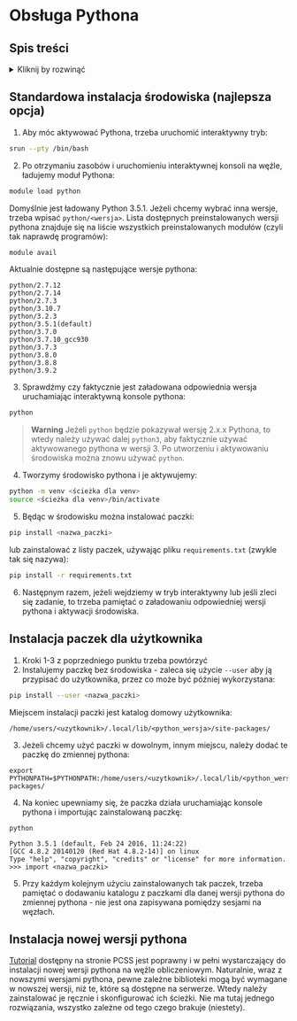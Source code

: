 # Obsługa Pythona

## Spis treści

<details>
<summary>Kliknij by rozwinąć</summary>

- [Obsługa Pythona](#obsługa-pythona)
  - [Spis treści](#spis-treści)
  - [Standardowa instalacja środowiska (najlepsza opcja)](#standardowa-instalacja-środowiska-najlepsza-opcja)
  - [Instalacja paczek dla użytkownika](#instalacja-paczek-dla-użytkownika)
  - [Instalacja nowej wersji pythona](#instalacja-nowej-wersji-pythona)

</details>

## Standardowa instalacja środowiska (najlepsza opcja)

1. Aby móc aktywować Pythona, trzeba uruchomić interaktywny tryb:

```bash
srun --pty /bin/bash
```

2. Po otrzymaniu zasobów i uruchomieniu interaktywnej konsoli na węźle, ładujemy moduł Pythona:
   
```bash
module load python
```

Domyślnie jest ładowany Python 3.5.1. Jeżeli chcemy wybrać inna wersje, trzeba wpisać `python/<wersja>`. Lista dostępnych preinstalowanych wersji pythona znajduje się na liście wszystkich preinstalowanych modułów (czyli tak naprawdę programów):

```bash
module avail
```

Aktualnie dostępne są następujące wersje pythona:

```
python/2.7.12
python/2.7.14
python/2.7.3
python/3.10.7
python/3.2.3
python/3.5.1(default)
python/3.7.0
python/3.7.10_gcc930
python/3.7.3
python/3.8.0
python/3.8.8
python/3.9.2
```

3. Sprawdźmy czy faktycznie jest załadowana odpowiednia wersja uruchamiając interaktywną konsole pythona:

```bash
python
```

> **Warning**
> Jeżeli `python` będzie pokazywał wersję 2.x.x Pythona, to wtedy należy używać dalej `python3`, aby faktycznie używać aktywowanego pythona w wersji 3. Po utworzeniu i aktywowaniu środowiska można znowu używać `python`.


4. Tworzymy środowisko pythona i je aktywujemy:

```bash
python -m venv <ścieżka dla venv>
source <ścieżka dla venv>/bin/activate
```

5. Będąc w środowisku można instalować paczki:

```bash
pip install <nazwa_paczki>
```

lub zainstalować z listy paczek, uźywając pliku `requirements.txt` (zwykle tak się nazywa):

```bash
pip install -r requirements.txt
```

6. Następnym razem, jeżeli wejdziemy w tryb interaktywny lub jeśli zleci się zadanie, to trzeba pamiętać o załadowaniu odpowiedniej wersji pythona i aktywacji środowiska.


## Instalacja paczek dla użytkownika

1. Kroki 1-3 z poprzedniego punktu trzeba powtórzyć
2. Instalujemy paczkę bez środowiska - zaleca się użycie `--user` aby ją przypisać do użytkownika, przez co może być później wykorzystana:

```bash
pip install --user <nazwa_paczki>
```

Miejscem instalacji paczki jest katalog domowy użytkownika:

```
/home/users/<uzytkownik>/.local/lib/<python_wersja>/site-packages/
```

3. Jeżeli chcemy użyć paczki w dowolnym, innym miejscu, należy dodać te paczkę do zmiennej pythona:

```
export PYTHONPATH=$PYTHONPATH:/home/users/<uzytkownik>/.local/lib/<python_wersja>/site-packages/
```

4. Na koniec upewniamy się, że paczka działa uruchamiając konsole pythona i importując zainstalowaną paczkę:

```
python

Python 3.5.1 (default, Feb 24 2016, 11:24:22)
[GCC 4.8.2 20140120 (Red Hat 4.8.2-14)] on linux
Type "help", "copyright", "credits" or "license" for more information.
>>> import <nazwa_paczki>
```

5. Przy każdym kolejnym użyciu zainstalowanych tak paczek, trzeba pamiętać o dodawaniu katalogu z paczkami dla danej wersji pythona do zmiennej pythona - nie jest ona zapisywana pomiędzy sesjami na węzłach.


## Instalacja nowej wersji pythona

[Tutorial](https://wiki.man.poznan.pl/kdm/Instalacja_Pythona_z_poziomu_u%C5%BCytkownika#Instalacja_nowej_wersji_Pythona_w_katalogu_domowym) dostępny na stronie PCSS jest poprawny i w pełni wystarczający do instalacji nowej wersji pythona na węźle obliczeniowym. Naturalnie, wraz z nowszymi wersjami pythona, pewne zależne biblioteki mogą być wymagane w nowszej wersji, niż te, które są dostępne na serwerze. Wtedy należy zainstalować je ręcznie i skonfigurować ich ścieżki. Nie ma tutaj jednego rozwiązania, wszystko zależne od tego czego brakuje (niestety).
